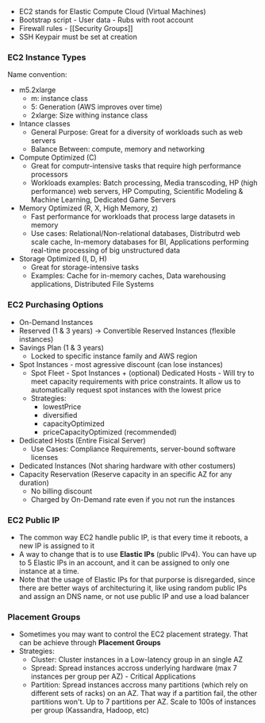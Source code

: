 - EC2 stands for Elastic Compute Cloud (Virtual Machines)
- Bootstrap script - User data - Rubs with root account
- Firewall rules - [[Security Groups]]
- SSH Keypair must be set at creation

### EC2 Instance Types
Name convention:
- m5.2xlarge
	- m: instance class
	- 5: Generation (AWS improves over time)
	- 2xlarge: Size withing instance class
- Intance classes
	- General Purpose: Great for a diversity of workloads such as web servers
	- Balance Between: compute, memory and networking
- Compute Optimized (C)
	- Great for computr-intensive tasks that require high performance processors
	- Workloads examples: Batch processing, Media transcoding, HP (high performance) web servers, HP Computing, Scientific Modeling & Machine Learning, Dedicated Game Servers
- Memory Optimized (R, X, High Memory, z)
	- Fast performance for workloads that process large datasets in memory
	- Use cases: Relational/Non-relational databases, Distributrd web scale cache, In-memory databases for BI, Applications performing real-time processing of big unstructured data
- Storage Optimized (I, D, H)
	- Great for storage-intensive tasks
	- Examples: Cache for in-memory caches, Data warehousing applications, Distributed File Systems

### EC2 Purchasing Options
- On-Demand Instances
- Reserved (1 & 3 years) -> Convertible Reserved Instances (flexible instances)
- Savings Plan (1 & 3 years)
	- Locked to specific instance family and AWS region
- Spot Instances - most agressive discount (can lose instances)
	- Spot Fleet - Spot Instances + (optional) Dedicated Hosts - Will try to meet capacity requirements with price constraints. It allow us to automatically request spot instances with the lowest price
	- Strategies:
		- lowestPrice
		- diversified
		- capacityOptimized
		- priceCapacityOptimized (recommended)
- Dedicated Hosts (Entire Fisical Server)
	- Use Cases: Compliance Requirements, server-bound software licenses
- Dedicated Instances (Not sharing hardware with other costumers)
- Capacity Reservation (Reserve capacity in an specific AZ for any duration)
	- No billing discount
	- Charged by On-Demand rate even if you not run the instances
### EC2 Public IP
- The common way EC2 handle public IP, is that every time it reboots, a new IP is assigned to it
- A way to change that is to use **Elastic IPs** (public IPv4). You can have up to 5 Elastic IPs in an account, and it can be assigned to only one instance at a time.
- Note that the usage of Elastic IPs for that purporse is disregarded, since there are better ways of architecturing it, like using random public IPs and assign an DNS name, or not use public IP and use a load balancer

### Placement Groups
- Sometimes you may want to control the EC2 placement strategy. That can be achieve through **Placement Groups**
- Strategies:
	- Cluster: Cluster instances in a Low-latency group in an single AZ
	- Spread: Spread instances accross underlying hardware (max 7 instances per group per AZ) - Critical Applications
	- Partition: Spread instances accross many partitions (which rely on different sets of racks) on an AZ. That way if a partition fail, the other partitions won't. Up to 7 partitions per AZ. Scale to 100s of instances per group (Kassandra, Hadoop, etc)